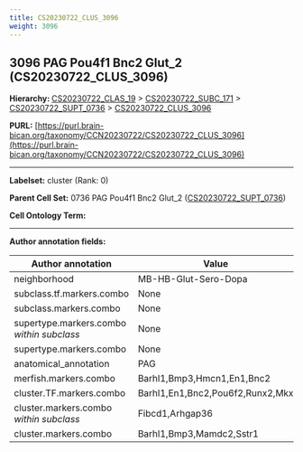 ```yaml
---
title: CS20230722_CLUS_3096
weight: 3096
---
```

## 3096 PAG Pou4f1 Bnc2 Glut_2 (CS20230722_CLUS_3096)
<b>Hierarchy: </b>
[CS20230722_CLAS_19](../CS20230722_CLAS_19) >
[CS20230722_SUBC_171](../CS20230722_SUBC_171) >
[CS20230722_SUPT_0736](../CS20230722_SUPT_0736) >
[CS20230722_CLUS_3096](../CS20230722_CLUS_3096)

**PURL:** [https://purl.brain-bican.org/taxonomy/CCN20230722/CS20230722_CLUS_3096](https://purl.brain-bican.org/taxonomy/CCN20230722/CS20230722_CLUS_3096)

---


**Labelset:** cluster (Rank: 0)

**Parent Cell Set:** 0736 PAG Pou4f1 Bnc2 Glut_2 ([CS20230722_SUPT_0736](../CS20230722_SUPT_0736))



**Cell Ontology Term:** 

[MARKER GENES.]: #


---

[TRANSFERRED ANNOTATIONS.]: #


[AUTHOR ANNOTATION FIELDS.]: #


**Author annotation fields:**

| Author annotation | Value |
|-------------------|-------|
|neighborhood|MB-HB-Glut-Sero-Dopa|
|subclass.tf.markers.combo|None|
|subclass.markers.combo|None|
|supertype.markers.combo _within subclass_|None|
|supertype.markers.combo|None|
|anatomical_annotation|PAG|
|merfish.markers.combo|Barhl1,Bmp3,Hmcn1,En1,Bnc2|
|cluster.TF.markers.combo|Barhl1,En1,Bnc2,Pou6f2,Runx2,Mkx|
|cluster.markers.combo _within subclass_|Fibcd1,Arhgap36|
|cluster.markers.combo|Barhl1,Bmp3,Mamdc2,Sstr1|
